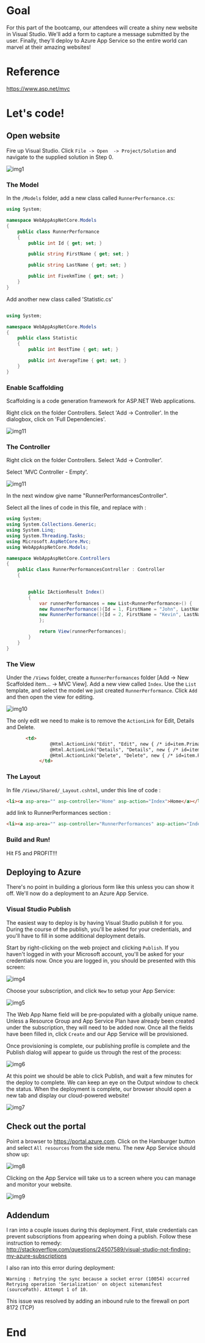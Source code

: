 # Goal
For this part of the bootcamp, our attendees will create a shiny new website in Visual Studio. We'll add a form to capture a message submitted by the user. Finally, they'll deploy to Azure App Service so the entire world can marvel at their amazing websites!

# Reference
https://www.asp.net/mvc


# Let's code!
## Open website
Fire up Visual Studio. Click `File -> Open  -> Project/Solution` and navigate to the supplied solution in Step 0.

![img1][img1]

### The Model

In the `/Models` folder, add a new class called `RunnerPerformance.cs`:

```cs
using System;

namespace WebAppAspNetCore.Models
{
    public class RunnerPerformance
    {
        public int Id { get; set; }

        public string FirstName { get; set; }

        public string LastName { get; set; }

        public int FivekmTime { get; set; }
    }
}
```


Add another new class called 'Statistic.cs'

```cs

using System;

namespace WebAppAspNetCore.Models
{
    public class Statistic
    {
        public int BestTime { get; set; }

        public int AverageTime { get; set; }
    }
}

```

### Enable Scaffolding

Scaffolding is a code generation framework for ASP.NET Web applications. 

Right click on the folder Controllers. Select 'Add -> Controller'. In the dialogbox, click on 'Full Dependencies'.

![img11][img11]

### The Controller

Right click on the folder Controllers. Select 'Add -> Controller'. 

Select 'MVC Controller - Empty'. 

![img11][img11]

In the next window give name "RunnerPerformancesController".

Select all the lines of code in this file, and replace with :

```cs
using System;
using System.Collections.Generic;
using System.Linq;
using System.Threading.Tasks;
using Microsoft.AspNetCore.Mvc;
using WebAppAspNetCore.Models;

namespace WebAppAspNetCore.Controllers
{
    public class RunnerPerformancesController : Controller
    {

       
        public IActionResult Index()
        {
            var runnerPerformances = new List<RunnerPerformance>() {
            new RunnerPerformance(){Id = 1, FirstName = "John", LastName = "Smith", FivekmTime = 15},
            new RunnerPerformance(){Id = 2, FirstName = "Kevin", LastName = "Brady", FivekmTime = 10}
            };

            return View(runnerPerformances);
        }
    }
}
```

### The View

Under the `/Views` folder, create a `RunnerPerformances` folder [Add -> New Scaffolded item... -> MVC View]. Add a new view called `Index`. Use the `List` template, and select the model we just created `RunnerPerformance`. Click `Add` and then open the view for editing.

![img10][img10]

The only edit we need to make is to remove the `ActionLink` for Edit, Details and Delete.

```html
       <td>
                @Html.ActionLink("Edit", "Edit", new { /* id=item.PrimaryKey */ }) |
                @Html.ActionLink("Details", "Details", new { /* id=item.PrimaryKey */ }) |
                @Html.ActionLink("Delete", "Delete", new { /* id=item.PrimaryKey */ })
            </td>
```

### The Layout

In file `/Views/Shared/_Layout.cshtml`, under this line of code : 

```html
<li><a asp-area="" asp-controller="Home" asp-action="Index">Home</a></li>
```

add link to RunnerPerformances section :

```html
<li><a asp-area="" asp-controller="RunnerPerformances" asp-action="Index">RunnerPerformances</a></li>
```

### Build and Run!

Hit F5 and PROFIT!!!

## Deploying to Azure

There's no point in building a glorious form like this unless you can show it off. We'll now do a deployment to an Azure App Service.

### Visual Studio Publish

The easiest way to deploy is by having Visual Studio publish it for you. During the course of the publish, you'll be asked for your credentials, and you'll have to fill in some additional deployment details.

Start by right-clicking on the web project and clicking `Publish`. If you haven't logged in with your Microsoft account, you'll be asked for your credentials now. Once you are logged in, you should be presented with this screen:

![img4][img4]

Choose your subscription, and click `New` to setup your App Service:

![img5][img5]

The Web App Name field will be pre-populated with a globally unique name. Unless a Resource Group and App Service Plan have already been created under the subscription, they will need to be added now. Once all the fields have been filled in, click `Create` and our App Service will be provisioned.

Once provisioning is complete, our publishing profile is complete and the Publish dialog will appear to guide us through the rest of the process:

![img6][img6]

At this point we should be able to click Publish, and wait a few minutes for the deploy to complete. We can keep an eye on the Output window to check the status. When the deployment is complete, our browser should open a new tab and display our cloud-powered website!

![img7][img7]

## Check out the portal

Point a browser to https://portal.azure.com. Click on the Hamburger button and select `All resources` from the side menu. The new App Service should show up:

![img8][img8]

Clicking on the App Service will take us to a screen where you can manage and monitor your website.

![img9][img9]

## Addendum

I ran into a couple issues during this deployment. First, stale credentials can prevent subscriptions from appearing when doing a publish. Follow these instruction to remedy: http://stackoverflow.com/questions/24507589/visual-studio-not-finding-my-azure-subscriptions

I also ran into this error during deployment:

```
Warning : Retrying the sync because a socket error (10054) occurred
Retrying operation 'Serialization' on object sitemanifest (sourcePath). Attempt 1 of 10.
```

This issue was resolved by adding an inbound rule to the firewall on port 8172 (TCP)

# End


[img1]: Media/img1.png "New Project"
[img4]: Media/img4.png "Create new App Service"
[img5]: Media/img5.png "Add App Service details"
[img6]: Media/img6.png "Publish website"
[img7]: Media/img7.png "Deployed website in browser"
[img8]: Media/img8.png "Azure Resources screen"
[img9]: Media/img9.png "Web app management screen"
[img10]: Media/img10.png "Add a view"
[img11]: Media/img11.png "Scaffolding"
